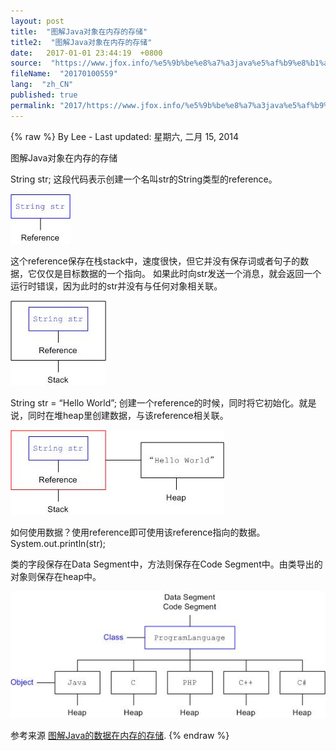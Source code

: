 ```yaml
---
layout: post
title:  "图解Java对象在内存的存储"
title2:  "图解Java对象在内存的存储"
date:   2017-01-01 23:44:19  +0800
source:  "https://www.jfox.info/%e5%9b%be%e8%a7%a3java%e5%af%b9%e8%b1%a1%e5%9c%a8%e5%86%85%e5%ad%98%e7%9a%84%e5%ad%98%e5%82%a8.html"
fileName:  "20170100559"
lang:  "zh_CN"
published: true
permalink: "2017/https://www.jfox.info/%e5%9b%be%e8%a7%a3java%e5%af%b9%e8%b1%a1%e5%9c%a8%e5%86%85%e5%ad%98%e7%9a%84%e5%ad%98%e5%82%a8.html"
---
```

{% raw %}
By Lee - Last updated: 星期六, 二月 15, 2014

图解Java对象在内存的存储

String str; 这段代码表示创建一个名叫str的String类型的reference。

[![JavaMemory_01](367f4c5.jpg)](https://www.jfox.info/go.php?url=http://www.jfox.info/wp-content/uploads/2014/02/JavaMemory_01.jpg)

这个reference保存在栈stack中，速度很快，但它并没有保存词或者句子的数据，它仅仅是目标数据的一个指向。 如果此时向str发送一个消息，就会返回一个运行时错误，因为此时的str并没有与任何对象相关联。

[![JavaMemory_02](b6571b1.jpg)](https://www.jfox.info/go.php?url=http://www.jfox.info/wp-content/uploads/2014/02/JavaMemory_02.jpg)

String str = “Hello World”; 创建一个reference的时候，同时将它初始化。就是说，同时在堆heap里创建数据，与该reference相关联。

[![JavaMemory_03](dcfab1a.jpg)](https://www.jfox.info/go.php?url=http://www.jfox.info/wp-content/uploads/2014/02/JavaMemory_03.jpg)

如何使用数据？使用reference即可使用该reference指向的数据。System.out.println(str);

类的字段保存在Data Segment中，方法则保存在Code Segment中。由类导出的对象则保存在heap中。

[![JavaMemory_04](06be204.jpg)](https://www.jfox.info/go.php?url=http://www.jfox.info/wp-content/uploads/2014/02/JavaMemory_04.jpg)

参考来源 [图解Java的数据在内存的存储](https://www.jfox.info/go.php?url=http://www.jfox.info/url.php?url=http%3A%2F%2Fwww.nowamagic.net%2Fjava%2Fjava_MemoryStorage.php).
{% endraw %}